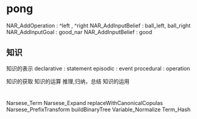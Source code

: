 # pong
NAR_AddOperation : ^left , ^right
NAR_AddInputBelief : ball_left, ball_right
NAR_AddInputGoal : good_nar
NAR_AddInputBelief : good 

## 知识
知识的表示
    declarative  : statement
    episodic : event
    procedural : operation

知识的获取
知识的运算 
    推理,归纳，总结
知识的运用


#
Narsese_Term
    Narsese_Expand
        replaceWithCanonicalCopulas
    Narsese_PrefixTransform
    buildBinaryTree
    Variable_Normalize
    Term_Hash
